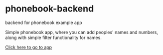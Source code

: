# phonebook-backend
backend for phonebook example app

Simple phonebook app, where you can add peoples' names and numbers, along with simple filter functionality for names.

<a target="_blank" rel="noopener noreferrer" href="https://protected-dusk-18727.herokuapp.com/index.html">Click here to go to app</a>
